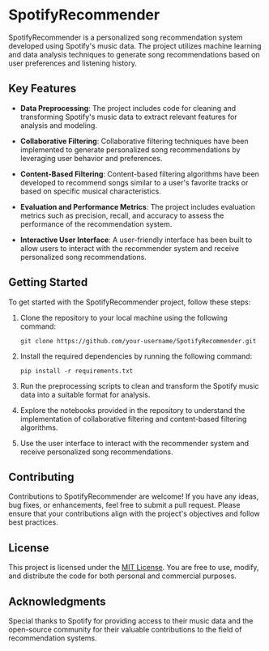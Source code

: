 # SpotifyRecommender

SpotifyRecommender is a personalized song recommendation system developed using Spotify's music data. The project utilizes machine learning and data analysis techniques to generate song recommendations based on user preferences and listening history.

## Key Features

- **Data Preprocessing**: The project includes code for cleaning and transforming Spotify's music data to extract relevant features for analysis and modeling.

- **Collaborative Filtering**: Collaborative filtering techniques have been implemented to generate personalized song recommendations by leveraging user behavior and preferences.

- **Content-Based Filtering**: Content-based filtering algorithms have been developed to recommend songs similar to a user's favorite tracks or based on specific musical characteristics.

- **Evaluation and Performance Metrics**: The project includes evaluation metrics such as precision, recall, and accuracy to assess the performance of the recommendation system.

- **Interactive User Interface**: A user-friendly interface has been built to allow users to interact with the recommender system and receive personalized song recommendations.

## Getting Started

To get started with the SpotifyRecommender project, follow these steps:

1. Clone the repository to your local machine using the following command:
   ```
   git clone https://github.com/your-username/SpotifyRecommender.git
   ```

2. Install the required dependencies by running the following command:
   ```
   pip install -r requirements.txt
   ```

3. Run the preprocessing scripts to clean and transform the Spotify music data into a suitable format for analysis.

4. Explore the notebooks provided in the repository to understand the implementation of collaborative filtering and content-based filtering algorithms.

5. Use the user interface to interact with the recommender system and receive personalized song recommendations.

## Contributing

Contributions to SpotifyRecommender are welcome! If you have any ideas, bug fixes, or enhancements, feel free to submit a pull request. Please ensure that your contributions align with the project's objectives and follow best practices.

## License

This project is licensed under the [MIT License](LICENSE). You are free to use, modify, and distribute the code for both personal and commercial purposes.

## Acknowledgments

Special thanks to Spotify for providing access to their music data and the open-source community for their valuable contributions to the field of recommendation systems.

